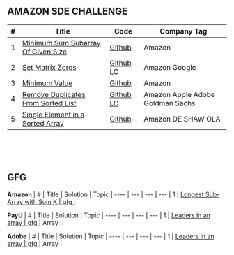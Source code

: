 
## AMAZON SDE CHALLENGE

 | #  | Title | Code | Company Tag | 
----  | --- | --- | --- |
  1   |   <a href="https://www.codingninjas.com/codestudio/problems/find-minimum-sum-subarray-of-given-size_873368?topList=amazon-sde-challenge"> Minimum Sum Subarray Of Given Size | <a href="https://github.com/Pritanjan/Question/blob/main/CN%20AMAZON%20SDE%20CHALLENGE/1%20Minimum%20Sum%20Subarray%20Of%20Given%20Size%20-%20Coding%20Ninjas%20Codestudio.cpp"> Github </a> | Amazon 
  2   |   <a href="https://www.codingninjas.com/codestudio/problems/set-matrix-zeros_3846774?topList=amazon-sde-challenge"> Set Matrix Zeros | <a href="https://github.com/Pritanjan/Question/blob/main/CN%20AMAZON%20SDE%20CHALLENGE/2%2073.%20Set%20Matrix%20Zeroes.cpp"> Github </a> <a href="https://leetcode.com/problems/set-matrix-zeroes/discuss/2508791/C%2B%2B-Solution-with-explanation"> LC | Amazon Google
  3   |   <a href="https://www.codingninjas.com/codestudio/problems/minimum-value_975388?topList=amazon-sde-challenge"> Minimum Value | <a href="https://github.com/Pritanjan/Question/blob/main/CN%20AMAZON%20SDE%20CHALLENGE/3%20Minimum%20Value.cpp"> Github </a> | Amazon
  4   |   <a href="https://www.codingninjas.com/codestudio/problems/unique-sorted-list_2420283?topList=amazon-sde-challenge"> Remove Duplicates From Sorted List | <a href="https://github.com/Pritanjan/Question/blob/main/CN%20AMAZON%20SDE%20CHALLENGE/4%2083.%20Remove%20Duplicates%20from%20Sorted%20List"> Github </a> <a href="https://leetcode.com/problems/remove-duplicates-from-sorted-list/discuss/2001839/c-solution-easy"> LC | Amazon Apple Adobe Goldman Sachs
  5   |   <a href="https://www.codingninjas.com/codestudio/problems/unique-element-in-sorted-array_1112654?topList=amazon-sde-challenge&leftPanelTab=0"> Single Element in a Sorted Array | <a href="https://github.com/Pritanjan/Question/blob/main/CN%20AMAZON%20SDE%20CHALLENGE/5%20540.%20Single%20Element%20in%20a%20Sorted%20Array.cpp"> Github | Amazon DE SHAW OLA










<br><br><br>
 








## GFG


 <b> Amazon </b>
 | #  | Title | Solution | Topic |
 ----  | --- | --- | --- |
  1  |   <a href="https://practice.geeksforgeeks.org/problems/longest-sub-array-with-sum-k0809/1"> Longest Sub-Array with Sum K  | <a href="https://www.geeksforgeeks.org/longest-sub-array-sum-k/"> gfg  </a> |
  
  
  <b> PayU </b>
  | #  | Title | Solution | Topic |
  ----  | --- | --- | --- |
  1  |   <a href="https://practice.geeksforgeeks.org/problems/leaders-in-an-array-1587115620/1"> Leaders in an array  | <a href="https://www.geeksforgeeks.org/leaders-in-an-array/"> gfg  </a> | Array |
  
  
  <b> Adobe </b>
| #  | Title | Solution | Topic |
  ----  | --- | --- | --- |
  1  |   <a href="https://practice.geeksforgeeks.org/problems/leaders-in-an-array-1587115620/1"> Leaders in an array  | <a href="https://www.geeksforgeeks.org/leaders-in-an-array/"> gfg  </a> | Array |
